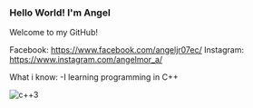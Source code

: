 ### Hello World! I'm Angel      



Welcome to my GitHub! 


Facebook: https://www.facebook.com/angeljr07ec/
Instagram: https://www.instagram.com/angelmor_a/

What i know: 
  -I learning programming in C++ 
  
![c++3](https://user-images.githubusercontent.com/105449326/178089395-63ef96ea-4648-4b92-8940-0a42b24f8f3f.png)


    

<!--
**angelmora2004/angelmora2004** is a ✨ _special_ ✨ repository because its `README.md` (this file) appears on your GitHub profile.

Here are some ideas to get you started:

- 🔭 I’m currently working on ...
- 🌱 I’m currently learning ...
- 👯 I’m looking to collaborate on ...
- 🤔 I’m looking for help with ...
- 💬 Ask me about ...
- 📫 How to reach me: ...
- 😄 Pronouns: ...
- ⚡ Fun fact: ...
-->
